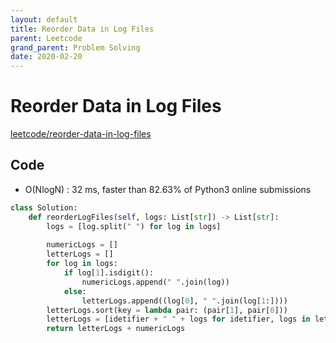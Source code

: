```yaml
---
layout: default
title: Reorder Data in Log Files
parent: Leetcode
grand_parent: Problem Solving
date: 2020-02-20
---
```


# Reorder Data in Log Files

[leetcode/reorder-data-in-log-files](https://www.leetcode.com/problems/reorder-data-in-log-files/)

## Code

- O(NlogN) : 32 ms, faster than 82.63% of Python3 online submissions

```python
class Solution:
    def reorderLogFiles(self, logs: List[str]) -> List[str]:
        logs = [log.split(" ") for log in logs]
        
        numericLogs = []
        letterLogs = []
        for log in logs:
            if log[1].isdigit():
                numericLogs.append(" ".join(log))
            else:
                letterLogs.append((log[0], " ".join(log[1:])))
        letterLogs.sort(key = lambda pair: (pair[1], pair[0]))
        letterLogs = [idetifier + " " + logs for idetifier, logs in letterLogs]
        return letterLogs + numericLogs
```
